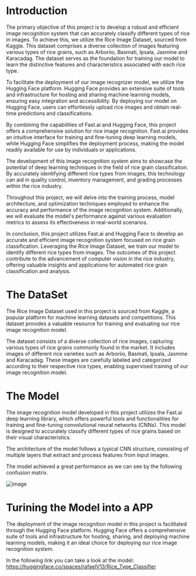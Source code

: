 # Introduction

The primary objective of this project is to develop a robust and efficient image recognition system that can accurately classify different types of rice in images. To achieve this, we utilize the Rice Image Dataset, sourced from Kaggle. This dataset comprises a diverse collection of images featuring various types of rice grains, such as Arboriio, Basmati, Ipsala, Jasmine and Karacadag. The dataset serves as the foundation for training our model to learn the distinctive features and characteristics associated with each rice type.

To facilitate the deployment of our image recognizer model, we utilize the Hugging Face platform. Hugging Face provides an extensive suite of tools and infrastructure for hosting and sharing machine learning models, ensuring easy integration and accessibility. By deploying our model on Hugging Face, users can effortlessly upload rice images and obtain real-time predictions and classifications.

By combining the capabilities of Fast.ai and Hugging Face, this project offers a comprehensive solution for rice image recognition. Fast.ai provides an intuitive interface for training and fine-tuning deep learning models, while Hugging Face simplifies the deployment process, making the model readily available for use by individuals or applications.

The development of this image recognition system aims to showcase the potential of deep learning techniques in the field of rice grain classification. By accurately identifying different rice types from images, this technology can aid in quality control, inventory management, and grading processes within the rice industry.

Throughout this project, we will delve into the training process, model architecture, and optimization techniques employed to enhance the accuracy and performance of the image recognition system. Additionally, we will evaluate the model's performance against various evaluation metrics to assess its effectiveness in real-world scenarios.

In conclusion, this project utilizes Fast.ai and Hugging Face to develop an accurate and efficient image recognition system focused on rice grain classification. Leveraging the Rice Image Dataset, we train our model to identify different rice types from images. The outcomes of this project contribute to the advancement of computer vision in the rice industry, offering valuable insights and applications for automated rice grain classification and analysis.

# The DataSet

The Rice Image Dataset used in this project is sourced from Kaggle, a popular platform for machine learning datasets and competitions. This dataset provides a valuable resource for training and evaluating our rice image recognition model.

The dataset consists of a diverse collection of rice images, capturing various types of rice grains commonly found in the market. It includes images of different rice varieties such as Arboriio, Basmati, Ipsala, Jasmine and Karacadag. These images are carefully labeled and categorized according to their respective rice types, enabling supervised training of our image recognition model.

# The Model

The image recognition model developed in this project utilizes the Fast.ai deep learning library, which offers powerful tools and functionalities for training and fine-tuning convolutional neural networks (CNNs). This model is designed to accurately classify different types of rice grains based on their visual characteristics.

The architecture of the model follows a typical CNN structure, consisting of multiple layers that extract and process features from input images.

The model achieved a great performance as we can see by the following confusion matrix.

![image](https://github.com/RafaelVieira13/Rice_Image_Classification/assets/129581165/ecc858c1-1bfd-44ac-9bcd-6e2d65dea92c)

# Turining the Model into a APP

The deployment of the image recognition model in this project is facilitated through the Hugging Face platform. Hugging Face offers a comprehensive suite of tools and infrastructure for hosting, sharing, and deploying machine learning models, making it an ideal choice for deploying our rice image recognition system.

In the following link you can take a look at the model: 
https://huggingface.co/spaces/rafaelV13/Rice_Type_Classifier




